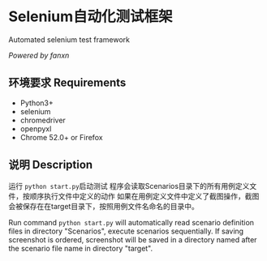 # Selenium自动化测试框架
Automated selenium test framework

*Powered by fanxn*

## 环境要求 Requirements

 - Python3+
 - selenium
 - chromedriver
 - openpyxl
 - Chrome 52.0+ or Firefox

## 说明 Description
运行 `python start.py`启动测试
程序会读取Scenarios目录下的所有用例定义文件，按顺序执行文件中定义的动作
如果在用例定义文件中定义了截图操作，截图会被保存在在target目录下，按照用例文件名命名的目录中。

Run command `python start.py` will automatically read scenario definition files in directory "Scenarios",
execute scenarios sequentially. If saving screenshot is ordered, screenshot will be saved in a directory
named after the scenario file name in directory "target".
